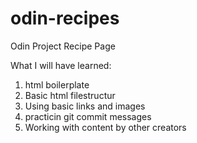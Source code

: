 # odin-recipes
Odin Project Recipe Page

What I will have learned:

1. html boilerplate
2. Basic html filestructur
3. Using basic links and images
4. practicin git commit messages
5. Working with content by other creators